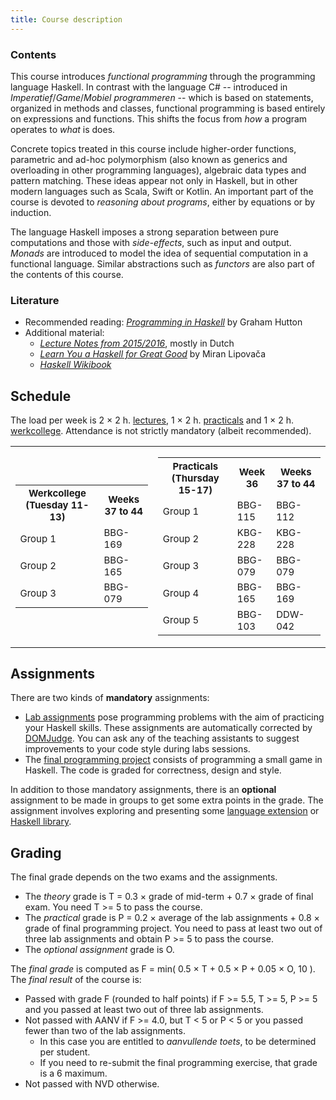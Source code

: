 ```yaml
---
title: Course description
---
```


### Contents

This course introduces *functional programming* through the programming language Haskell. In contrast with the language C# -- introduced in *Imperatief*/*Game*/*Mobiel programmeren* -- which is based on statements, organized in methods and classes, functional programming is based entirely on expressions and functions. This shifts the focus from *how* a program operates to *what* is does.

Concrete topics treated in this course include higher-order functions, parametric and ad-hoc polymorphism (also known as generics and overloading in other programming languages), algebraic data types and pattern matching. These ideas appear not only in Haskell, but in other modern languages such as Scala, Swift or Kotlin. An important part of the course is devoted to *reasoning about programs*, either by equations or by induction.

The language Haskell imposes a strong separation between pure computations and those with *side-effects*, such as input and output. *Monads* are introduced to model the idea of sequential computation in a functional language. Similar abstractions such as *functors* are also part of the contents of this course.

### Literature

* Recommended reading: [*Programming in Haskell*](http://www.cs.nott.ac.uk/~pszgmh/pih.html) by Graham Hutton
* Additional material:
    - [*Lecture Notes from 2015/2016*](http://www.cs.uu.nl/people/jur/FP-elec.pdf), mostly in Dutch
    - [*Learn You a Haskell for Great Good*](http://learnyouahaskell.com/) by Miran Lipovača
    - [*Haskell Wikibook*](https://en.wikibooks.org/wiki/Haskell)

## <a name="schedule"></a>Schedule

The load per week is 2 × 2 h. [lectures](lectures.html), 1 × 2 h. [practicals](labs.html) and 1 × 2 h. [werkcollege](exercises.html). Attendance is not strictly mandatory (albeit recommended).

<table class="table">
<tr>
<td>
<table class="table" style="font-size: 15px;">
<tr>
<th>Werkcollege (Tuesday 11-13)</th>
<th>Weeks 37 to 44</th>
</tr>
<tr>
<td>Group 1</td>
<td>BBG-169</td>
</tr>
<tr>
<td>Group 2</td>
<td>BBG-165</td>
</tr>
<tr>
<td>Group 3</td>
<td>BBG-079</td>
</tr>
</table>
</td>
<td>
<table class="table" style="font-size: 15px;">
<tr>
<th>Practicals (Thursday 15-17)</th>
<th>Week 36</th>
<th>Weeks 37 to 44</th>
</tr>
<tr>
<td>Group 1</td>
<td>BBG-115</td>
<td>BBG-112</td>
</tr>
<tr>
<td>Group 2</td>
<td>KBG-228</td>
<td>KBG-228</td>
</tr>
<tr>
<td>Group 3</td>
<td>BBG-079</td>
<td>BBG-079</td>
</tr>
<tr>
<td>Group 4</td>
<td>BBG-165</td>
<td>BBG-169</td>
</tr>
<tr>
<td>Group 5</td>
<td>BBG-103</td>
<td>DDW-042</td>
</tr>
</table>
</td>
</tr>
</table>

## Assignments

There are two kinds of **mandatory** assignments:

* [Lab assignments](labs.html) pose programming problems with the aim of practicing your Haskell skills. These assignments are automatically corrected by [DOMJudge](https://domjudge.cs.uu.nl/dj/fp/team/). You can ask any of the teaching assistants to suggest improvements to your code style during labs sessions.
* The [final programming project](labs.html) consists of programming a small game in Haskell. The code is graded for correctness, design and style.

In addition to those mandatory assignments, there is an **optional** assignment to be made in groups to get some extra points in the grade. The assignment involves exploring and presenting some [language extension](https://downloads.haskell.org/~ghc/latest/docs/html/users_guide/lang.html) or [Haskell library](http://hackage.haskell.org/).

## Grading

The final grade depends on the two exams and the assignments.

- The *theory* grade is T = 0.3 × grade of mid-term + 0.7 × grade of final exam. You need T >= 5 to pass the course.
- The *practical* grade is P = 0.2 × average of the lab assignments + 0.8 × grade of final programming project. You need to pass at least two out of three lab assignments and obtain P >= 5 to pass the course.
- The *optional assignment* grade is O.

The *final grade* is computed as F = min( 0.5 × T + 0.5 × P + 0.05 × O, 10 ). The *final result* of the course is:

- Passed with grade F (rounded to half points) if F >= 5.5, T >= 5, P >= 5 and you passed at least two out of three lab assignments.
- Not passed with AANV if F >= 4.0, but T < 5 or P < 5 or you passed fewer than two of the lab assignments.
    * In this case you are entitled to *aanvullende toets*, to be determined per student.
    * If you need to re-submit the final programming exercise, that grade is a 6 maximum.
- Not passed with NVD otherwise.